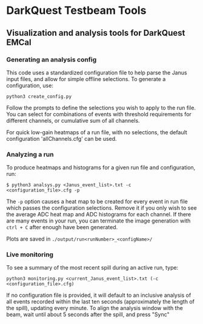 # DarkQuest Testbeam Tools
## Visualization and analysis tools for DarkQuest EMCal

### Generating an analysis config
This code uses a standardized configuration file to help parse the Janus input files, and allow for simple offline selections. To generate a configuration, use:
```
python3 create_config.py
```
Follow the prompts to define the selections you wish to apply to the run file. You can select for combinations of events with threshold requirements for different channels, or cumulative sum of all channels.

For quick low-gain heatmaps of a run file, with no selections, the default configuration 'allChannels.cfg' can be used.

### Analyzing a run
To produce heatmaps and histograms for a given run file and configuration, run:
```
$ python3 analsys.py <Janus_event_list>.txt -c <configuration_file>.cfg -p
```

The `-p` option causes a heat map to be created for every event in run file which passes the configuration selections. Remove it if you only wish to see the average ADC heat map and ADC histograms for each channel. If there are many events in your run, you can terminate the image generation with `ctrl + C` after enough have been generated.

Plots are saved in `./output/run<runNumber>_<configName>/`

### Live monitoring
To see a summary of the most recent spill during an active run, type:
```
python3 monitoring.py <current_Janus_event_list>.txt (-c <configuration_file>.cfg)
```
If no configuration file is provided, it will default to an inclusive analysis of all events recorded within the last ten seconds (approximately the length of the spill), updating every minute. To align the analysis window with the beam, wait until about 5 seconds after the spill, and press "Sync"
